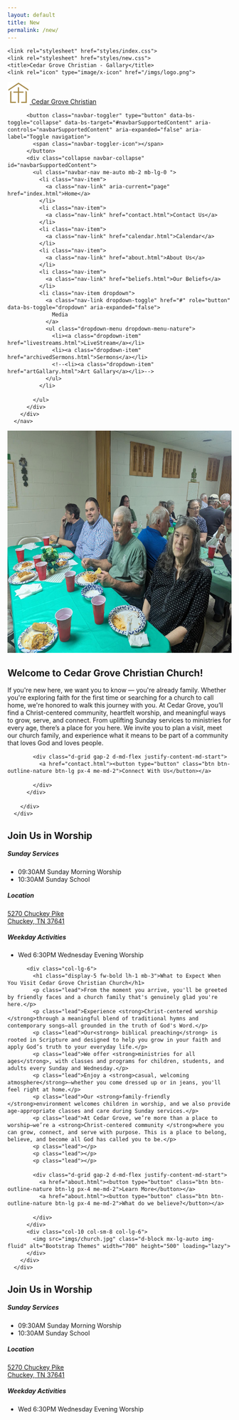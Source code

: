 ```yaml
---
layout: default
title: New
permalink: /new/
---
```


<!--boilerplate-->
<!DOCTYPE html>
<html lang="en">
<head>
    <meta charset="UTF-8">
    <meta name="viewport" content="width=device-width, initial-scale=1.0">
    <link href="https://cdn.jsdelivr.net/npm/bootstrap@5.3.3/dist/css/bootstrap.min.css" rel="stylesheet" integrity="sha384-QWTKZyjpPEjISv5WaRU9OFeRpok6YctnYmDr5pNlyT2bRjXh0JMhjY6hW+ALEwIH" crossorigin="anonymous">
    <link rel="stylesheet" href="style.css">
    <script src="https://cdn.jsdelivr.net/npm/bootstrap@5.3.3/dist/js/bootstrap.bundle.min.js" integrity="sha384-YvpcrYf0tY3lHB60NNkmXc5s9fDVZLESaAA55NDzOxhy9GkcIdslK1eN7N6jIeHz" crossorigin="anonymous"></script>
    <link rel="stylesheet" href="https://cdn.jsdelivr.net/npm/bootstrap-icons@1.11.3/font/bootstrap-icons.min.css">   
    <link rel="preconnect" href="https://fonts.googleapis.com">
    <link rel="preconnect" href="https://fonts.gstatic.com" crossorigin>
    <link rel="stylesheet" href="https://fonts.googleapis.com/css2?family=Playfair+Display:wght@400;500;600;700&family=Inter:wght@300;400;500;600;700&display=swap">

    <link rel="stylesheet" href="styles/index.css">
    <link rel="stylesheet" href="styles/new.css">
    <title>Cedar Grove Christian - Gallary</title>
    <link rel="icon" type="image/x-icon" href="/imgs/logo.png">

</head>
<body>
<!--Home Contact Dropdown Search-->
      <nav class="navbar navbar-expand-lg ">
        <div class="container-fluid">
            <a class="navbar-brand navbar-brand-nature" href="index.html">
                <img src="/imgs/logo.png" alt="Logo" width="50" height="50" class="d-inline-block align-text-center">
                Cedar Grove Christian
              </a>
          
          <button class="navbar-toggler" type="button" data-bs-toggle="collapse" data-bs-target="#navbarSupportedContent" aria-controls="navbarSupportedContent" aria-expanded="false" aria-label="Toggle navigation">
            <span class="navbar-toggler-icon"></span>
          </button>
          <div class="collapse navbar-collapse" id="navbarSupportedContent">
            <ul class="navbar-nav me-auto mb-2 mb-lg-0 ">
              <li class="nav-item">
                <a class="nav-link" aria-current="page" href="index.html">Home</a>
              </li>
              <li class="nav-item">
                <a class="nav-link" href="contact.html">Contact Us</a>
              </li>
              <li class="nav-item">
                <a class="nav-link" href="calendar.html">Calendar</a>
              </li>
              <li class="nav-item">
                <a class="nav-link" href="about.html">About Us</a>
              </li>
              <li class="nav-item">
                <a class="nav-link" href="beliefs.html">Our Beliefs</a>
              </li>
              <li class="nav-item dropdown">
                <a class="nav-link dropdown-toggle" href="#" role="button" data-bs-toggle="dropdown" aria-expanded="false">
                  Media
                </a>
                <ul class="dropdown-menu dropdown-menu-nature">
                  <li><a class="dropdown-item" href="livestreams.html">LiveStream</a></li>
                  <li><a class="dropdown-item" href="archivedSermons.html">Sermons</a></li>
                  <!--<li><a class="dropdown-item" href="artGallary.html">Art Gallary</a></li>-->
                </ul>
              </li>

            </ul>
          </div>
        </div>
      </nav>

<div class="firstHero">
 <div class="container col-xxl-8 px-4 py-5">
        <div class="row flex-lg-row-reverse align-items-center g-5 py-5">
          <div class="col-10 col-sm-8 col-lg-6">
            <img src="imgs/newImg1.jpg" class="d-block mx-lg-auto img-fluid" alt="Bootstrap Themes" width="700" height="500" loading="lazy">
          </div>
          <div class="col-lg-6">
            <h1 class="display-5 fw-bold lh-1 mb-3">Welcome to Cedar Grove Christian Church!</h1>
            <p class="lead">If you're new here, we want you to know — you're already family. Whether you're exploring faith for the first time or searching for a church to call home, we're honored to walk this journey with you. At Cedar Grove, you’ll find a Christ-centered community, heartfelt worship, and meaningful ways to grow, serve, and connect. From uplifting Sunday services to ministries for every age, there’s a place for you here. We invite you to plan a visit, meet our church family, and experience what it means to be part of a community that loves God and loves people.</p>

             
            <div class="d-grid gap-2 d-md-flex justify-content-md-start">
              <a href="contact.html"><button type="button" class="btn btn-outline-nature btn-lg px-4 me-md-2">Connect With Us</button></a>

            </div>
          </div>
          
        </div>
      </div>
</div>
<div class="firstSecond"></div>


<div class="secondHero">
 <div class=" text-center py-4" id="thirdHero">
        <h1 class="display-6 fw-bold">Join Us in Worship</h1>
        <div class="col-lg-6 mx-auto" >
          <!--<h4 class=" mb-4">We offer multiple services throughout the week to accommodate different schedules and worship preferences.</h4>-->
          <div class="d-grid gap-2 d-sm-flex justify-content-sm-center">
            <div class="card-group">
                <div class="card">
                  <!--<img src="..." class="card-img-top" alt="...">-->
                  <div class="card-body">
                    <h4><i class="bi bi-calendar text-primary"></i></h4>
                    <h5 class="card-title fw-bold">Sunday Services</h5>
                    <ul class="list-group list-group-flush text-left">
                      <li class="list-group-item"><i class="bi bi-clock text-danger"></i> 09:30AM Sunday Morning Worship</li>
                      <li class="list-group-item"><i class="bi bi-clock text-danger"></i> 10:30AM Sunday School</li>  
                    </ul>
                  </div>
                </div>
                <div class="card">
                  <!--<img src="..." class="card-img-top" alt="...">-->
                  <div class="card-body">
                    <h4><i class="bi bi-geo-alt-fill text-primary"></i></h4>
                    <h5 class="card-title fw-bold">Location</h5>
                    <p class="card-text "><a href="https://www.google.com/maps?q=5270 Chuckey Pike, Chuckey, TN 37641" target="_blank">5270 Chuckey Pike <br>Chuckey, TN 37641</a></p>
                  </div>
                </div>
                <div class="card">
                  <!--<img src="..." class="card-img-top" alt="...">-->
                  <div class="card-body">
                    <h4><i class="bi bi-people-fill text-primary"></i></h4>
                    <h5 class="card-title fw-bold">Weekday Activities</h5>
                    <ul class="list-group list-group-flush text-left">
                        <li class="list-group-item"><i class="bi bi-clock text-danger"></i> Wed 6:30PM Wednesday Evening Worship</li>
                      </ul>
                  </div>
                </div>
              </div>
          </div>
        </div>
      </div>
</div>

<div class="secondThird"></div>


<div class="thirdHero">
       <div class="container col-xxl-8 px-4 py-5">
        <div class="row flex-lg-row-reverse align-items-center g-5 py-5">
          
          <div class="col-lg-6">
            <h1 class="display-5 fw-bold lh-1 mb-3">What to Expect When You Visit Cedar Grove Christian Church</h1>
            <p class="lead">From the moment you arrive, you'll be greeted by friendly faces and a church family that's genuinely glad you're here.</p>
            <p class="lead">Experience <strong>Christ-centered worship </strong>through a meaningful blend of traditional hymns and contemporary songs—all grounded in the truth of God's Word.</p>
            <p class="lead">Our<strong> biblical preaching</strong> is rooted in Scripture and designed to help you grow in your faith and apply God’s truth to your everyday life.</p> 
            <p class="lead">We offer <strong>ministries for all ages</strong>, with classes and programs for children, students, and adults every Sunday and Wednesday.</p>
            <p class="lead">Enjoy a <strong>casual, welcoming atmosphere</strong>—whether you come dressed up or in jeans, you'll feel right at home.</p>
            <p class="lead">Our <strong>family-friendly </strong>environment welcomes children in worship, and we also provide age-appropriate classes and care during Sunday services.</p>
            <p class="lead">At Cedar Grove, we’re more than a place to worship—we’re a <strong>Christ-centered community </strong>where you can grow, connect, and serve with purpose. This is a place to belong, believe, and become all God has called you to be.</p>
            <p class="lead"></p>
            <p class="lead"></p>
            <p class="lead"></p>
             
            <div class="d-grid gap-2 d-md-flex justify-content-md-start">
              <a href="about.html"><button type="button" class="btn btn-outline-nature btn-lg px-4 me-md-2">Learn More</button></a>
              <a href="about.html"><button type="button" class="btn btn-outline-nature btn-lg px-4 me-md-2">What do we believe?</button></a>

            </div>
          </div>
          <div class="col-10 col-sm-8 col-lg-6">
            <img src="imgs/church.jpg" class="d-block mx-lg-auto img-fluid" alt="Bootstrap Themes" width="700" height="500" loading="lazy">
          </div>
        </div>
      </div>
</div>







<div class="thirdFourth"></div>

      

<div class="fourthHero">
       <div class=" text-center py-4" id="thirdHero">
        <h1 class="display-6 fw-bold">Join Us in Worship</h1>
        <div class="col-lg-6 mx-auto" >
          <!--<h4 class=" mb-4">We offer multiple services throughout the week to accommodate different schedules and worship preferences.</h4>-->
          <div class="d-grid gap-2 d-sm-flex justify-content-sm-center">
            <div class="card-group">
                <div class="card">
                  <!--<img src="..." class="card-img-top" alt="...">-->
                  <div class="card-body">
                    <h4><i class="bi bi-calendar text-primary"></i></h4>
                    <h5 class="card-title fw-bold">Sunday Services</h5>
                    <ul class="list-group list-group-flush text-left">
                      <li class="list-group-item"><i class="bi bi-clock text-danger"></i> 09:30AM Sunday Morning Worship</li>
                      <li class="list-group-item"><i class="bi bi-clock text-danger"></i> 10:30AM Sunday School</li>  
                    </ul>
                  </div>
                </div>
                <div class="card">
                  <!--<img src="..." class="card-img-top" alt="...">-->
                  <div class="card-body">
                    <h4><i class="bi bi-geo-alt-fill text-primary"></i></h4>
                    <h5 class="card-title fw-bold">Location</h5>
                    <p class="card-text "><a href="https://www.google.com/maps?q=5270 Chuckey Pike, Chuckey, TN 37641" target="_blank">5270 Chuckey Pike <br>Chuckey, TN 37641</a></p>
                  </div>
                </div>
                <div class="card">
                  <!--<img src="..." class="card-img-top" alt="...">-->
                  <div class="card-body">
                    <h4><i class="bi bi-people-fill text-primary"></i></h4>
                    <h5 class="card-title fw-bold">Weekday Activities</h5>
                    <ul class="list-group list-group-flush text-left">
                        <li class="list-group-item"><i class="bi bi-clock text-danger"></i> Wed 6:30PM Wednesday Evening Worship</li>
                      </ul>
                  </div>
                </div>
              </div>
          </div>
        </div>
      </div>
</div>
</body>
<script></script>
</html>